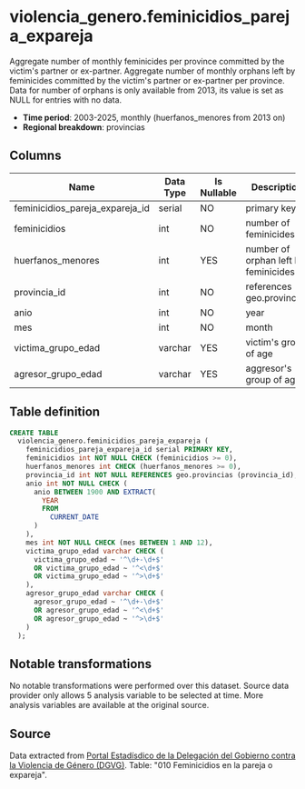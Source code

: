 # violencia_genero.feminicidios_pareja_expareja

Aggregate number of monthly feminicides per province committed by the victim's partner or ex-partner. Aggregate number of monthly orphans left by feminicides committed by the victim's partner or ex-partner per province. Data for number of orphans is only available from 2013, its value is set as NULL for entries with no data.

- **Time period**: 2003-2025, monthly (huerfanos_menores from 2013 on)
- **Regional breakdown**: provincias

## Columns

| Name | Data Type | Is Nullable | Description |
| --- | --- | --- | --- |
| feminicidios_pareja_expareja_id | serial | NO | primary key |
| feminicidios | int | NO | number of feminicides |
| huerfanos_menores | int | YES | number of orphan left by feminicides |
| provincia_id | int | NO | references geo.provincias |
| anio | int | NO | year |
| mes | int | NO | month|
| victima_grupo_edad | varchar | YES | victim's group of age |
| agresor_grupo_edad | varchar | YES | aggresor's group of age |

## Table definition

```sql
CREATE TABLE
  violencia_genero.feminicidios_pareja_expareja (
    feminicidios_pareja_expareja_id serial PRIMARY KEY,
    feminicidios int NOT NULL CHECK (feminicidios >= 0),
    huerfanos_menores int CHECK (huerfanos_menores >= 0),
    provincia_id int NOT NULL REFERENCES geo.provincias (provincia_id),
    anio int NOT NULL CHECK (
      anio BETWEEN 1900 AND EXTRACT(
        YEAR
        FROM
          CURRENT_DATE
      )
    ),
    mes int NOT NULL CHECK (mes BETWEEN 1 AND 12),
    victima_grupo_edad varchar CHECK (
      victima_grupo_edad ~ '^\d+-\d+$'
      OR victima_grupo_edad ~ '^<\d+$'
      OR victima_grupo_edad ~ '^>\d+$'
    ),
    agresor_grupo_edad varchar CHECK (
      agresor_grupo_edad ~ '^\d+-\d+$'
      OR agresor_grupo_edad ~ '^<\d+$'
      OR agresor_grupo_edad ~ '^>\d+$'
    )
  );
```

## Notable transformations
No notable transformations were performed over this dataset. Source data provider only allows 5 analysis variable to be selected at time. More analysis variables are available at the original source. 

## Source
Data extracted from <a href="https://estadisticasviolenciagenero.igualdad.gob.es/" target="_blank">Portal Estadísdico de la Delegación del Gobierno contra la Violencia de Género (DGVG)</a>. Table: "010 Feminicidios en la pareja o expareja".